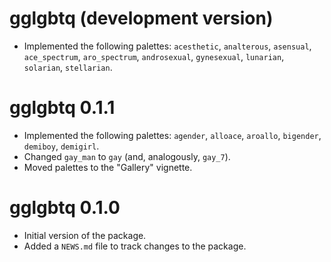 # gglgbtq (development version)

* Implemented the following palettes: `acesthetic`, `analterous`, `asensual`, `ace_spectrum`, `aro_spectrum`, `androsexual`, `gynesexual`, `lunarian`, `solarian`, `stellarian`.

# gglgbtq 0.1.1

* Implemented the following palettes: `agender`, `alloace`, `aroallo`, `bigender`, `demiboy`, `demigirl`.
* Changed `gay_man` to `gay` (and, analogously, `gay_7`).
* Moved palettes to the "Gallery" vignette.

# gglgbtq 0.1.0

* Initial version of the package.
* Added a `NEWS.md` file to track changes to the package.
